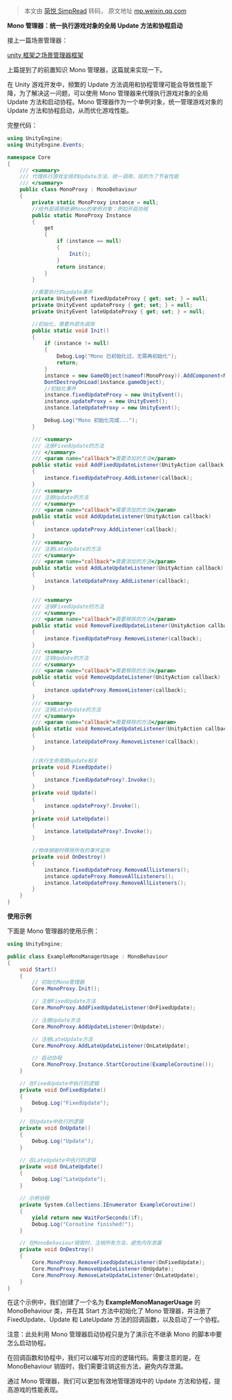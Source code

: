 > 本文由 [简悦 SimpRead](http://ksria.com/simpread/) 转码， 原文地址 [mp.weixin.qq.com](https://mp.weixin.qq.com/s/66Gvn_FUeYDRqzzEO1ZMbA)

**Mono 管理器：统一执行游戏对象的全局 Update 方法和协程启动**

接上一篇场景管理器：

[unity 框架之场景管理器框架](http://mp.weixin.qq.com/s?__biz=Mzg2MjUzMzcyOA==&mid=2247484153&idx=1&sn=b128a3bc8df7bb4577a18ab3db65a1ec&chksm=ce0723f6f970aae0367088ad9f80b6cdf1d06d0b9bfdab7afbfadb6572e47a0e90cbd214fa76&scene=21#wechat_redirect)  

上篇提到了的前置知识 Mono 管理器，这篇就来实现一下。

在 Unity 游戏开发中，频繁的 Update 方法调用和协程管理可能会导致性能下降，为了解决这一问题，可以使用 Mono 管理器来代理执行游戏对象的全局 Update 方法和启动协程。Mono 管理器作为一个单例对象，统一管理游戏对象的 Update 方法和协程启动，从而优化游戏性能。

完整代码：

```c#
using UnityEngine;
using UnityEngine.Events;

namespace Core
{
    /// <summary>
    /// 代理执行游戏全局的Update方法，统一调用，目的为了节省性能
    /// </summary>
    public class MonoProxy : MonoBehaviour
    {
        private static MonoProxy instance = null;
        //给外部调用继承Mono的单例对象：例如开启协程
        public static MonoProxy Instance
        {
            get
            {
                if (instance == null)
                {
                    Init();
                }
                return instance;
            }
        }

        //需要执行的update事件
        private UnityEvent fixedUpdateProxy { get; set; } = null;
        private UnityEvent updateProxy { get; set; } = null;
        private UnityEvent lateUpdateProxy { get; set; } = null;

        //初始化，需要外部先调用
        public static void Init()
        {
            if (instance != null)
            {
                Debug.Log("Mono 已初始化过，无需再初始化");
                return;
            }
            instance = new GameObject(nameof(MonoProxy)).AddComponent<MonoProxy>();
            DontDestroyOnLoad(instance.gameObject);
            //初始化事件
            instance.fixedUpdateProxy = new UnityEvent();
            instance.updateProxy = new UnityEvent();
            instance.lateUpdateProxy = new UnityEvent();

            Debug.Log("Mono 初始化完成...");
        }

        /// <summary>
        /// 注册FixedUpdate的方法
        /// </summary>
        /// <param name="callback">需要添加的方法</param>
        public static void AddFixedUpdateListener(UnityAction callback)
        {
            instance.fixedUpdateProxy.AddListener(callback);
        }
        /// <summary>
        /// 注册Update的方法
        /// </summary>
        /// <param name="callback">需要添加的方法</param>
        public static void AddUpdateListener(UnityAction callback)
        {
            instance.updateProxy.AddListener(callback);
        }
        /// <summary>
        /// 注册LateUpdate的方法
        /// </summary>
        /// <param name="callback">需要添加的方法</param>
        public static void AddLateUpdateListener(UnityAction callback)
        {
            instance.lateUpdateProxy.AddListener(callback);
        }

        /// <summary>
        /// 注销FixedUpdate的方法
        /// </summary>
        /// <param name="callback">需要移除的方法</param>
        public static void RemoveFixedUpdateListener(UnityAction callback)
        {
            instance.fixedUpdateProxy.RemoveListener(callback);
        }
        /// <summary>
        /// 注销Update的方法
        /// </summary>
        /// <param name="callback">需要移除的方法</param>
        public static void RemoveUpdateListener(UnityAction callback)
        {
            instance.updateProxy.RemoveListener(callback);
        }
        /// <summary>
        /// 注销LateUpdate的方法
        /// </summary>
        /// <param name="callback">需要移除的方法</param>
        public static void RemoveLateUpdateListener(UnityAction callback)
        {
            instance.lateUpdateProxy.RemoveListener(callback);
        }

        //执行生命周期update相关
        private void FixedUpdate()
        {
            instance.fixedUpdateProxy?.Invoke();
        }
        private void Update()
        {
            instance.updateProxy?.Invoke();
        }
        private void LateUpdate()
        {
            instance.lateUpdateProxy?.Invoke();
        }

        //物体销毁时移除所有的事件监听
        private void OnDestroy()
        {
            instance.fixedUpdateProxy.RemoveAllListeners();
            instance.updateProxy.RemoveAllListeners();
            instance.lateUpdateProxy.RemoveAllListeners();
        }
    }
}
```

**使用示例**

下面是 Mono 管理器的使用示例：

```c#
using UnityEngine;

public class ExampleMonoManagerUsage : MonoBehaviour
{
    void Start()
    {
        // 初始化Mono管理器
        Core.MonoProxy.Init();

        // 注册FixedUpdate方法
        Core.MonoProxy.AddFixedUpdateListener(OnFixedUpdate);

        // 注册Update方法
        Core.MonoProxy.AddUpdateListener(OnUpdate);

        // 注册LateUpdate方法
        Core.MonoProxy.AddLateUpdateListener(OnLateUpdate);

        // 启动协程
        Core.MonoProxy.Instance.StartCoroutine(ExampleCoroutine());
    }

    // 在FixedUpdate中执行的逻辑
    private void OnFixedUpdate()
    {
        Debug.Log("FixedUpdate");
    }

    // 在Update中执行的逻辑
    private void OnUpdate()
    {
        Debug.Log("Update");
    }

    // 在LateUpdate中执行的逻辑
    private void OnLateUpdate()
    {
        Debug.Log("LateUpdate");
    }

    // 示例协程
    private System.Collections.IEnumerator ExampleCoroutine()
    {
        yield return new WaitForSeconds(1f);
        Debug.Log("Coroutine finished!");
    }

    // 在MonoBehaviour销毁时，注销所有方法，避免内存泄漏
    private void OnDestroy()
    {
        Core.MonoProxy.RemoveFixedUpdateListener(OnFixedUpdate);
        Core.MonoProxy.RemoveUpdateListener(OnUpdate);
        Core.MonoProxy.RemoveLateUpdateListener(OnLateUpdate);
    }
}
```

在这个示例中，我们创建了一个名为 **ExampleMonoManagerUsage** 的 MonoBehaviour 类，并在其 Start 方法中初始化了 Mono 管理器，并注册了 FixedUpdate、Update 和 LateUpdate 方法的回调函数，以及启动了一个协程。

注意：此处利用 Mono 管理器启动协程只是为了演示在不继承 Mono 的脚本中要怎么启动协程。

在回调函数和协程中，我们可以编写对应的逻辑代码。需要注意的是，在 MonoBehaviour 销毁时，我们需要注销这些方法，避免内存泄漏。

通过 Mono 管理器，我们可以更加有效地管理游戏中的 Update 方法和协程，提高游戏的性能表现。
